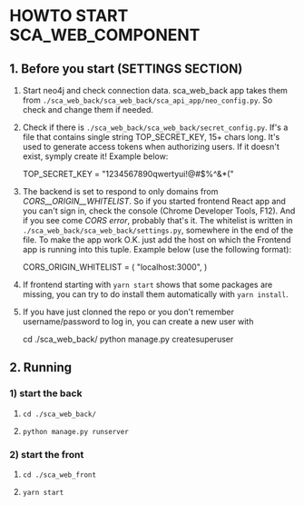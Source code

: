 # HOWTO START SCA_WEB_COMPONENT

## 1. Before you start (SETTINGS SECTION)

1. Start neo4j and check connection data. sca_web_back app takes them from `./sca_web_back/sca_web_back/sca_api_app/neo_config.py`. So check and change them if needed.

2. Check if there is `./sca_web_back/sca_web_back/secret_config.py`. If's a file that contains single string TOP_SECRET_KEY, 15+ chars long. It's used to generate access tokens when authorizing users. If it doesn't exist, symply create it! Example below:

    TOP_SECRET_KEY = "1234567890qwertyui!@#$%^&*("

3. The backend is set to respond to only domains from _CORS__ORIGIN__WHITELIST_. So if you started frontend React app and you can't sign in, check the console (Chrome Developer Tools, F12). And if you see come _CORS error_, probably that's it. The whitelist is written in `./sca_web_back/sca_web_back/settings.py`, somewhere in the end of the file. To make the app work O.K. just add the host on which the Frontend app is running into this tuple. Example below (use the following format):

    CORS_ORIGIN_WHITELIST = (
        "localhost:3000",
    )

4. If frontend starting with `yarn start` shows that some packages are missing, you can try to do install them automatically with `yarn install`.

5. If you have just clonned the repo or you don't remember username/password to log in, you can create a new user with 

    cd ./sca_web_back/
    python manage.py createsuperuser


## 2. Running

### 1) start the back

1. `cd ./sca_web_back/`
   
2. `python manage.py runserver`

### 2) start the front

1. `cd ./sca_web_front`

2. `yarn start`